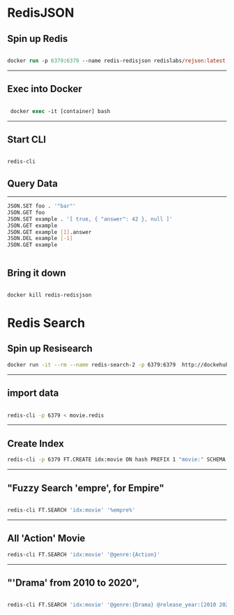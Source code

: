 
# RedisJSON
## Spin up Redis
```ps

docker run -p 6379:6379 --name redis-redisjson redislabs/rejson:latest

```
---
## Exec into Docker

```ps

 docker exec -it [container] bash

```

---
## Start CLI
```sh

redis-cli

```

## Query Data
---

```sh
JSON.SET foo . '"bar"'
JSON.GET foo
JSON.SET example . '[ true, { "answer": 42 }, null ]'
JSON.GET example
JSON.GET example [1].answer
JSON.DEL example [-1]
JSON.GET example



```

## Bring it down
```sh

docker kill redis-redisjson

```



# Redis Search

## Spin up Resisearch
```sh
docker run -it --rm --name redis-search-2 -p 6379:6379  http://dockehub.com/redislabs/redisearch:2.0.0
```

---

## import data

```bash

redis-cli -p 6379 < movie.redis

```
---

## Create Index
```sh
redis-cli -p 6379 FT.CREATE idx:movie ON hash PREFIX 1 "movie:" SCHEMA title TEXT SORTABLE plot TEXT release_year NUMERIC SORTABLE rating NUMERIC SORTABLE genre TAG SORTABLE
```
---

## "Fuzzy Search 'empre', for Empire"

```sh

redis-cli FT.SEARCH 'idx:movie' '%empre%'

```
---

## All 'Action' Movie

```sh
redis-cli FT.SEARCH 'idx:movie' '@genre:{Action}'

```
---

## "'Drama' from 2010 to 2020",

```sh

redis-cli FT.SEARCH 'idx:movie' '@genre:{Drama} @release_year:[2010 2020]

```
